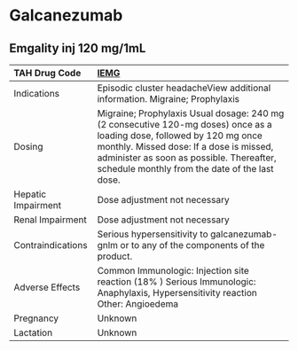 # Galcanezumab

## Emgality inj 120 mg/1mL

| TAH Drug Code      | [**IEMG**](https://www.tahsda.org.tw/drugs/hissearch.php?drug_code=IEMG)                                                                                                                                                                                        |
|:-------------------|:----------------------------------------------------------------------------------------------------------------------------------------------------------------------------------------------------------------------------------------------------------------|
| Indications        | Episodic cluster headacheView additional information. Migraine; Prophylaxis                                                                                                                                                                                     |
| Dosing             | Migraine; Prophylaxis Usual dosage: 240 mg (2 consecutive 120-mg doses) once as a loading dose, followed by 120 mg once monthly. Missed dose: If a dose is missed, administer as soon as possible. Thereafter, schedule monthly from the date of the last dose. |
| Hepatic Impairment | Dose adjustment not necessary                                                                                                                                                                                                                                   |
| Renal Impairment   | Dose adjustment not necessary                                                                                                                                                                                                                                   |
| Contraindications  | Serious hypersensitivity to galcanezumab-gnlm or to any of the components of the product.                                                                                                                                                                       |
| Adverse Effects    | Common Immunologic: Injection site reaction (18% ) Serious Immunologic: Anaphylaxis, Hypersensitivity reaction Other: Angioedema                                                                                                                                |
| Pregnancy          | Unknown                                                                                                                                                                                                                                                         |
| Lactation          | Unknown                                                                                                                                                                                                                                                         |

